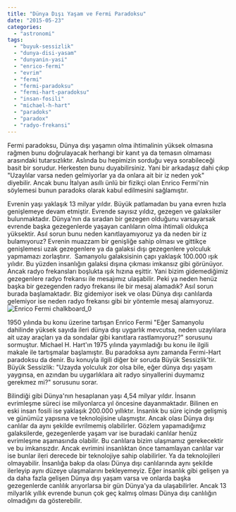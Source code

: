 ```yaml
---
title: "Dünya Dışı Yaşam ve Fermi Paradoksu"
date: "2015-05-23"
categories: 
  - "astronomi"
tags: 
  - "buyuk-sessizlik"
  - "dunya-disi-yasam"
  - "dunyanin-yasi"
  - "enrico-fermi"
  - "evrim"
  - "fermi"
  - "fermi-paradoksu"
  - "fermi-hart-paradoksu"
  - "insan-fosili"
  - "michael-h-hart"
  - "paradoks"
  - "paradox"
  - "radyo-frekansi"
---
```


Fermi paradoksu, Dünya dışı yaşamın olma ihtimalinin yüksek olmasına rağmen bunu doğrulayacak herhangi bir kanıt ya da temasın olmaması arasındaki tutarsızlıktır. Aslında bu hepimizin sorduğu veya sorabileceği basit bir sorudur. Herkesten bunu duyabilirsiniz. Yani bir arkadaşız dahi çıkıp "Uzaylılar varsa neden gelmiyorlar ya da onlara ait bir iz neden yok" diyebilir. Ancak bunu İtalyan asıllı ünlü bir fizikçi olan Enrico Fermi'nin söylemesi bunun paradoks olarak kabul edilmesini sağlamıştır.

Evrenin yaşı yaklaşık 13 milyar yıldır. Büyük patlamadan bu yana evren hızla genişlemeye devam etmiştir. Evrende sayısız yıldız, gezegen ve galaksiler bulunmaktadır. Dünya'nın da sıradan bir gezegen olduğunu varsayarsak evrende başka gezegenlerde yaşayan canlıların olma ihtimali oldukça yüksektir. Asıl sorun bunu neden kanıtlayamıyoruz ya da neden bir iz bulamıyoruz? Evrenin muazzam bir genişliğe sahip olması ve gittikçe genişlemesi uzak gezegenlere ya da galaksi dışı gezegenlere yolculuk yapmamazı zorlaştırır.  Samanyolu galaksisinin çapı yaklaşık 100.000 ışık yılıdır. Bu yüzden insanlığın galaksi dışına çıkması imkansız gibi görünüyor. Ancak radyo frekansları boşlukta ışık hızına eşittir. Yani bizim gidemediğimiz gezegenlere radyo frekansı ile mesajımız ulaşabilir. Peki ya neden henüz başka bir gezegenden radyo frekansı ile bir mesaj alamadık? Asıl sorun burada başlamaktadır. Biz gidemiyor isek ve olası Dünya dışı canlılarda gelemiyor ise neden radyo frekansı gibi bir yöntemle mesaj alamıyoruz.![Enrico Fermi chalkboard_0](../images/Enrico-Fermi-chalkboard_0.jpg)

1950 yılında bu konu üzerine tartışan Enrico Fermi "Eğer Samanyolu dahilinde yüksek sayıda ileri dünya dışı uygarlık mevcutsa, neden uzaylılara ait uzay araçları ya da sondalar gibi kanıtlara rastlamıyoruz?" sorusunu sormuştur. Michael H. Hart'ın 1975 yılında yayımladığı bu konu ile ilgili makale ile tartışmalar başlamıştır. Bu paradoksa aynı zamanda Fermi-Hart paradoksu da denir. Bu konuyla ilgili diğer bir soruda Büyük Sessizlik'tir. Büyük Sessizlik: "Uzayda yolculuk zor olsa bile, eğer dünya dışı yaşam yaygınsa, en azından bu uygarlıklara ait radyo sinyallerini duymamız gerekmez mi?" sorusunu sorar.

Bilindiği gibi Dünya'nın hesaplanan yaşı 4,54 milyar yıldır. İnsanın evrimleşme süreci ise milyonlarca yıl öncesine dayanmaktadır. Bilinen en eski insan fosili ise yaklaşık 200.000 yıllıktır. İnsanlık bu süre içinde gelişmiş ve günümüz yapısına ve teknolojisine ulaşmıştır. Ancak olası Dünya dışı canlılar da aynı şekilde evrilmemiş olabilirler. Gözlem yapamadığımız galaksilerde, gezegenlerde yaşam var ise buradaki canlılar henüz evrimleşme aşamasında olabilir. Bu canlılara bizim ulaşmamız gerekecektir ve bu imkansızdır. Ancak evrimini insanlıktan önce tamamlayan canlılar var ise bunlar ileri derecede bir teknolojiye sahip olabilirler. Ya da teknolojileri olmayabilir. İnsanlığa bakıp da olası Dünya dışı canlılarında aynı şekilde ilerleyip aynı düzeye ulaşmalarını bekleyemeyiz. Eğer insanlık gibi gelişen ya da daha fazla gelişen Dünya dışı yaşam varsa ve onlarda başka gezegenlerde canlılık arıyorlarsa bir gün Dünya'ya da ulaşabilirler. Ancak 13 milyarlık yıllık evrende bunun çok geç kalmış olması Dünya dışı canlılığın olmadığını da gösterebilir.

